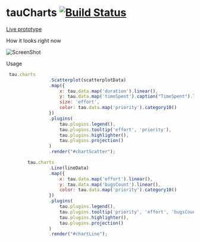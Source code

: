 tauCharts [![Build Status](https://travis-ci.org/gruntjs/grunt-contrib-qunit.png?branch=master)](https://travis-ci.org/TargetProcess/tauCharts)
=========
[Live prototype](http://rawgithub.com/TargetProcess/tauCharts/master/prototype/index.html)

How it looks right now

![ScreenShot](http://www.taucharts.com/images/charts.png)

Usage

```javascript
 tau.charts
                .Scatterplot(scatterplotData)
                .map({
                    x: tau.data.map('duration').linear(),
                    y: tau.data.map('timeSpent').caption("TimeSpent").linear(),
                    size: 'effort',
                    color: tau.data.map('priority').category10()
                })
                .plugins(
                    tau.plugins.legend(), 
                    tau.plugins.tooltip('effort', 'priority'),
                    tau.plugins.highlighter(),
                    tau.plugins.projection()
                )
                .render("#chartScatter");

        tau.charts
                .Line(lineData)
                .map({
                    x: tau.data.map('effort').linear(),
                    y: tau.data.map('bugsCount').linear(),
                    color: tau.data.map('priority').category10()
                })
                .plugins(
                    tau.plugins.legend(), 
                    tau.plugins.tooltip('priority', 'effort', 'bugsCount'),
                    tau.plugins.highlighter(),
                    tau.plugins.projection()
                )
                .render("#chartLine");
```

